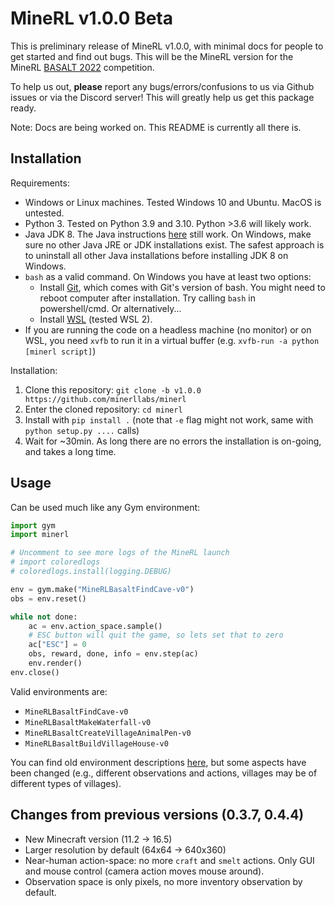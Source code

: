 # MineRL v1.0.0 Beta

This is preliminary release of MineRL v1.0.0, with minimal docs for people to get started and find out bugs.
This will be the MineRL version for the MineRL [BASALT 2022](https://www.aicrowd.com/challenges/neurips-2022-minerl-basalt-competition) competition.

To help us out, **please** report any bugs/errors/confusions to us via Github issues or via the Discord server! This will greatly help us get this package ready.

Note: Docs are being worked on. This README is currently all there is.

## Installation

Requirements:

- Windows or Linux machines. Tested Windows 10 and Ubuntu. MacOS is untested.
- Python 3. Tested on Python 3.9 and 3.10. Python >3.6 will likely work.
- Java JDK 8. The Java instructions [here](https://minerl.readthedocs.io/en/latest/tutorials/index.html) still work. On Windows, make sure no other Java JRE or JDK installations exist. The safest approach is to uninstall all other Java installations before installing JDK 8 on Windows.
- `bash` as a valid command. On Windows you have at least two options:
  - Install [Git](https://git-scm.com/), which comes with Git's version of bash. You might need to reboot computer after installation. Try calling `bash` in powershell/cmd. Or alternatively...
  - Install [WSL](https://docs.microsoft.com/en-us/windows/wsl/) (tested WSL 2).
- If you are running the code on a headless machine (no monitor) or on WSL, you need `xvfb` to run it in a virtual buffer (e.g. `xvfb-run -a python [minerl script]`)

Installation:
1. Clone this repository: `git clone -b v1.0.0 https://github.com/minerllabs/minerl`
2. Enter the cloned repository: `cd minerl`
3. Install with `pip install .` (note that `-e` flag might not work, same with `python setup.py ....` calls)
4. Wait for ~30min. As long there are no errors the installation is on-going, and takes a long time.

## Usage

Can be used much like any Gym environment:

```python
import gym
import minerl

# Uncomment to see more logs of the MineRL launch
# import coloredlogs
# coloredlogs.install(logging.DEBUG)

env = gym.make("MineRLBasaltFindCave-v0")
obs = env.reset()

while not done:
    ac = env.action_space.sample()
    # ESC button will quit the game, so lets set that to zero
    ac["ESC"] = 0 
    obs, reward, done, info = env.step(ac)
    env.render()
env.close()
```

Valid environments are:
- `MineRLBasaltFindCave-v0`
- `MineRLBasaltMakeWaterfall-v0`
- `MineRLBasaltCreateVillageAnimalPen-v0`
- `MineRLBasaltBuildVillageHouse-v0`

You can find old environment descriptions [here](https://minerl.readthedocs.io/en/latest/environments/index.html#minerl-basalt-competition-environments), but some aspects have been changed (e.g., different observations and actions, villages may be of different types of villages).

## Changes from previous versions (0.3.7, 0.4.4)

- New Minecraft version (11.2 -> 16.5)
- Larger resolution by default (64x64 -> 640x360)
- Near-human action-space: no more `craft` and `smelt` actions. Only GUI and mouse control (camera action moves mouse around).
- Observation space is only pixels, no more inventory observation by default.
